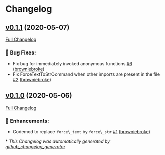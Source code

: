 # Changelog

## [v0.1.1](https://github.com/browniebroke/django-codemod/tree/v0.1.1) (2020-05-07)

[Full Changelog](https://github.com/browniebroke/django-codemod/compare/v0.1.0...v0.1.1)

### 🐛 Bug Fixes:

- Fix bug for immediately invoked anonymous functions [\#6](https://github.com/browniebroke/django-codemod/pull/6) ([browniebroke](https://github.com/browniebroke))
- Fix ForceTextToStrCommand when other imports are present in the file [\#2](https://github.com/browniebroke/django-codemod/pull/2) ([browniebroke](https://github.com/browniebroke))

## [v0.1.0](https://github.com/browniebroke/django-codemod/tree/v0.1.0) (2020-05-06)

[Full Changelog](https://github.com/browniebroke/django-codemod/compare/16b2adf8dd1ea78a4e118a7b84f874e84aa495bc...v0.1.0)

### 🚀 Enhancements:

- Codemod to replace `force\_text` by `force\_str` [\#1](https://github.com/browniebroke/django-codemod/pull/1) ([browniebroke](https://github.com/browniebroke))



\* *This Changelog was automatically generated by [github_changelog_generator](https://github.com/github-changelog-generator/github-changelog-generator)*
